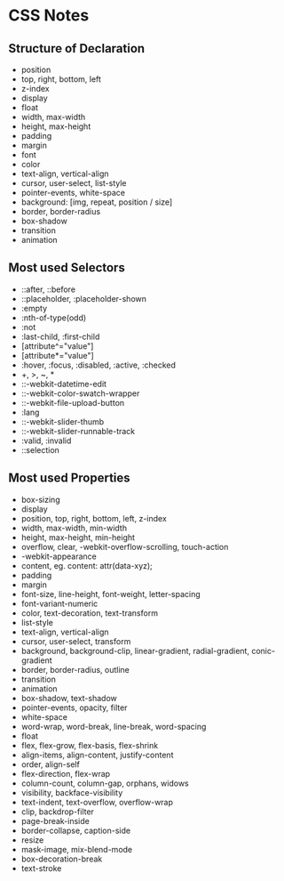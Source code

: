 # CSS Notes

## Structure of Declaration

- position
- top, right, bottom, left 
- z-index
- display
- float
- width, max-width
- height, max-height
- padding
- margin
- font
- color
- text-align, vertical-align
- cursor, user-select, list-style
- pointer-events, white-space
- background: [img, repeat, position / size] 
- border, border-radius
- box-shadow
- transition
- animation


## Most used Selectors

- ::after, ::before
- ::placeholder, :placeholder-shown
- :empty
- :nth-of-type(odd)
- :not
- :last-child, :first-child
- [attribute^="value"]
- [attribute*="value"]
- :hover, :focus, :disabled, :active, :checked
- +, >, ~, *
- ::-webkit-datetime-edit
- ::-webkit-color-swatch-wrapper
- ::-webkit-file-upload-button
- :lang
- ::-webkit-slider-thumb
- ::-webkit-slider-runnable-track
- :valid, :invalid
- ::selection 


## Most used Properties

- box-sizing
- display
- position, top, right, bottom, left, z-index
- width, max-width, min-width
- height, max-height, min-height
- overflow, clear, -webkit-overflow-scrolling, touch-action
- -webkit-appearance
- content, eg. content: attr(data-xyz);
- padding
- margin
- font-size, line-height, font-weight, letter-spacing
- font-variant-numeric
- color, text-decoration, text-transform
- list-style
- text-align, vertical-align
- cursor, user-select, transform
- background, background-clip, linear-gradient, radial-gradient, conic-gradient
- border, border-radius, outline
- transition
- animation
- box-shadow, text-shadow
- pointer-events, opacity, filter
- white-space
- word-wrap, word-break, line-break, word-spacing
- float
- flex, flex-grow, flex-basis, flex-shrink
- align-items, align-content, justify-content
- order, align-self
- flex-direction, flex-wrap
- column-count, column-gap, orphans, widows
- visibility, backface-visibility
- text-indent, text-overflow, overflow-wrap
- clip, backdrop-filter
- page-break-inside
- border-collapse, caption-side
- resize
- mask-image, mix-blend-mode
- box-decoration-break
- text-stroke

